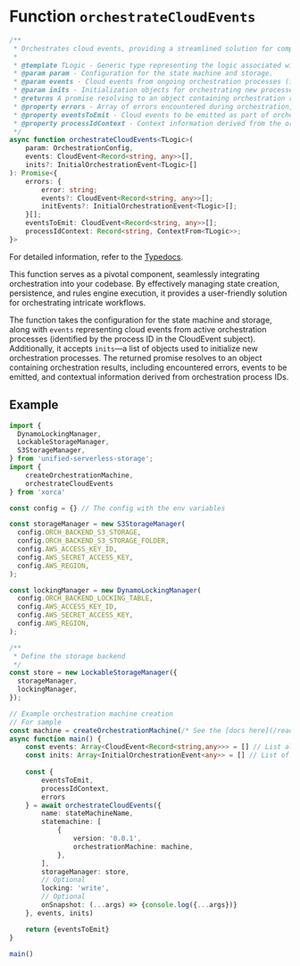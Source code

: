 # Function `orchestrateCloudEvents`

```typescript
/**
 * Orchestrates cloud events, providing a streamlined solution for complex workflows.
 * 
 * @template TLogic - Generic type representing the logic associated with orchestration.
 * @param param - Configuration for the state machine and storage.
 * @param events - Cloud events from ongoing orchestration processes (identified by process ID in the CloudEvent subject).
 * @param inits - Initialization objects for orchestrating new processes.
 * @returns A promise resolving to an object containing orchestration results.
 * @property errors - Array of errors encountered during orchestration, including associated events and initialization events.
 * @property eventsToEmit - Cloud events to be emitted as part of orchestration.
 * @property processIdContext - Context information derived from the orchestration process IDs.
 */
async function orchestrateCloudEvents<TLogic>(
    param: OrchestrationConfig,
    events: CloudEvent<Record<string, any>>[],
    inits?: InitialOrchestrationEvent<TLogic>[]
): Promise<{
    errors: {
        error: string;
        events?: CloudEvent<Record<string, any>>[];
        initEvents?: InitialOrchestrationEvent<TLogic>[];
    }[];
    eventsToEmit: CloudEvent<Record<string, any>>[];
    processIdContext: Record<string, ContextFrom<TLogic>>;
}>
```

For detailed information, refer to the [Typedocs](https://saadahmad123.github.io/xOrca/functions/orchestrateCloudEvents.html).

This function serves as a pivotal component, seamlessly integrating orchestration into your codebase. By effectively managing state creation, persistence, and rules engine execution, it provides a user-friendly solution for orchestrating intricate workflows.

The function takes the configuration for the state machine and storage, along with `events` representing cloud events from active orchestration processes (identified by the process ID in the CloudEvent subject). Additionally, it accepts `inits`—a list of objects used to initialize new orchestration processes. The returned promise resolves to an object containing orchestration results, including encountered errors, events to be emitted, and contextual information derived from orchestration process IDs.

## Example 

```typescript
import {
  DynamoLockingManager,
  LockableStorageManager,
  S3StorageManager,
} from 'unified-serverless-storage';
import {
    createOrchestrationMachine,
    orchestrateCloudEvents
} from 'xorca'

const config = {} // The config with the env variables

const storageManager = new S3StorageManager(
  config.ORCH_BACKEND_S3_STORAGE,
  config.ORCH_BACKEND_S3_STORAGE_FOLDER,
  config.AWS_ACCESS_KEY_ID,
  config.AWS_SECRET_ACCESS_KEY,
  config.AWS_REGION,
);

const lockingManager = new DynamoLockingManager(
  config.ORCH_BACKEND_LOCKING_TABLE,
  config.AWS_ACCESS_KEY_ID,
  config.AWS_SECRET_ACCESS_KEY,
  config.AWS_REGION,
);

/**
 * Define the storage backend
 */
const store = new LockableStorageManager({
  storageManager,
  lockingManager,
});

// Example orchestration machine creation
// For sample
const machine = createOrchestrationMachine(/* See the [docs here](/readme/createOrchestrationMachine.md) */)
async function main() {
    const events: Array<CloudEvent<Record<string,any>>> = [] // List already running orchestration event
    const inits: Array<InitialOrchestrationEvent<any>> = [] // List of initialisations
    
    const {
        eventsToEmit,
        processIdContext,
        errors
    } = await orchestrateCloudEvents({
        name: stateMachineName,
        statemachine: [
            {
                version: '0.0.1',
                orchestrationMachine: machine,
            },
        ],
        storageManager: store,
        // Optional
        locking: 'write',
        // Optional
        onSnapshot: (...args) => {console.log({...args})}
    }, events, inits)

    return {eventsToEmit}
}

main()
```